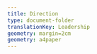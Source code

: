 ```yaml
---
title: Direction
type: document-folder
translationKey: Leadership
geometry: margin=2cm
geometry: a4paper
---
```

